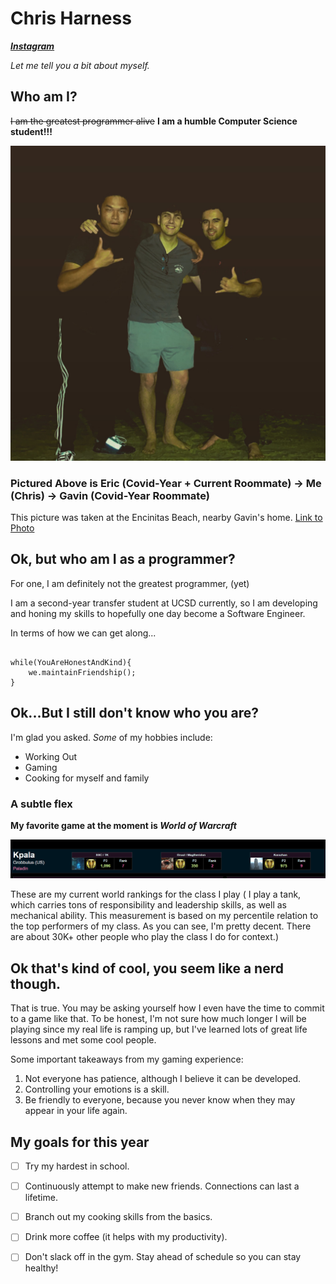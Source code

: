 # Chris Harness
***[Instagram](https://instagram.com/chrisharness_)***


*Let me tell you a bit about myself.*

## Who am I? ##

~~I am the greatest programmer alive~~
**I am a humble Computer Science student!!!**

![This is me!](screenshots/me.JPG)
### Pictured Above is Eric (Covid-Year + Current Roommate) -> Me (Chris) -> Gavin (Covid-Year Roommate) ###

This picture was taken at the Encinitas Beach, nearby Gavin's home.
[Link to Photo](screenshots/me.JPG)

## Ok, but who am I as a programmer? ##

For one, I am definitely not the greatest programmer, (yet)

I am a second-year transfer student at UCSD currently, so I am developing and honing my skills to hopefully one day become a Software Engineer. 

In terms of how we can get along...

```

while(YouAreHonestAndKind){
    we.maintainFriendship();
}

```
## Ok...But I still don't know who you are? ##

I'm glad you asked. *Some* of my hobbies include:

- Working Out
- Gaming
- Cooking for myself and family


### A subtle flex ###

**My favorite game at the moment is *World of Warcraft***

![Stats](screenshots/gamer.png)

These are my current world rankings for the class I play ( I play a tank, which carries tons of responsibility and leadership skills, as well as mechanical ability. This measurement is based on my percentile relation to the top performers of my class. As you can see, I'm pretty decent. There are about 30K+ other people who play the class I do for context.)

## Ok that's kind of cool, you seem like a nerd though. ##

That is true. You may be asking yourself how I even have the time to commit to a game like that. To be honest, I'm not sure how much longer I will be playing since my real life is ramping up, but I've learned lots of great life lessons and met some cool people. 

Some important takeaways from my gaming experience:

1. Not everyone has patience, although I believe it can be developed.
2. Controlling your emotions is a skill.
3. Be friendly to everyone, because you never know when they may appear in your life again.

## My goals for this year ##
- [ ] Try my hardest in school.
- [ ] Continuously attempt to make new friends. Connections can last a lifetime.
- [ ] Branch out my cooking skills from the basics.
- [ ] Drink more coffee (it helps with my productivity).
- [ ] Don't slack off in the gym. Stay ahead of schedule so you can stay healthy!



